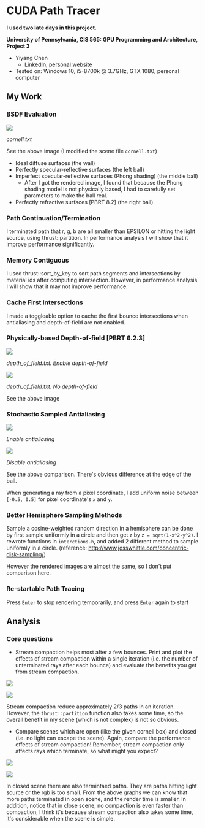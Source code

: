 CUDA Path Tracer
================

**I used two late days in this project.**

**University of Pennsylvania, CIS 565: GPU Programming and Architecture, Project 3**

* Yiyang Chen
  * [LinkedIn](https://www.linkedin.com/in/yiyang-chen-6a7641210/), [personal website](https://cyy0915.github.io/)
* Tested on: Windows 10, i5-8700k @ 3.7GHz, GTX 1080, personal computer

## My Work

### BSDF Evaluation


![](img/3balls.png)

*cornell.txt*

See the above image (I modified the scene file `cornell.txt`)
* Ideal diffuse surfaces (the wall)
* Perfectly specular-reflective surfaces (the left ball)
* Imperfect specular-reflective surfaces (Phong shading) (the middle ball)
    * After I got the rendered image, I found that because the Phong shading model is not physically based, I had to carefully set parameters to make the ball real.
* Perfectly refractive surfaces [PBRT 8.2] (the right ball)

### Path Continuation/Termination
I terminated path that r, g, b are all smaller than EPSILON or hitting the light source, using thrust::partition. In performance analysis I will show that it improve performance significantly.

### Memory Contiguous
I used thrust::sort_by_key to sort path segments and intersections by material ids after computing intersection. However, in performance analysis I will show that it may not improve performance.

### Cache First Intersections
I made a toggleable option to cache the first bounce intersections when antialiasing and depth-of-field are not enabled.

### Physically-based Depth-of-field [PBRT 6.2.3]
![](img/depth-of-field.png)

*depth_of_field.txt. Enable depth-of-field*

![](img/no-depth-of-field.png)

*depth_of_field.txt. No depth-of-field*

See the above image

### Stochastic Sampled Antialiasing
![](img/antialiasing_detail.png)

*Enable antialiasing*

![](img/no_antialiasing_detail.png)

*Disable antialiasing*

See the above comparison. There's obvious difference at the edge of the ball. 

When generating a ray from a pixel coordinate, I add uniform noise between `[-0.5, 0.5]` for pixel coordinate's `x` and `y`.

### Better Hemisphere Sampling Methods
Sample a cosine-weighted random direction in a hemisphere can be done by first sample uniformly in a circle and then get `z` by `z = sqrt(1-x^2-y^2)`. I rewrote functions in `interctions.h`, and added 2 different method to sample uniformly in a circle. (reference: http://www.josswhittle.com/concentric-disk-sampling/)

However the rendered images are almost the same, so I don't put comparison here.

### Re-startable Path Tracing
Press `Enter` to stop rendering temporarily, and press `Enter` again to start

## Analysis

### Core questions
* Stream compaction helps most after a few bounces. Print and plot the effects of stream compaction within a single iteration (i.e. the number of unterminated rays after each bounce) and evaluate the benefits you get from stream compaction.

![](img/number_of_paths.png)

![](img/stream_compaction.png)

Stream compaction reduce approximately 2/3 paths in an iteration. However, the `thrust::partition` function also takes some time, so the overall benefit in my scene (which is not complex) is not so obvious.


* Compare scenes which are open (like the given cornell box) and closed (i.e. no light can escape the scene). Again, compare the performance effects of stream compaction! Remember, stream compaction only affects rays which terminate, so what might you expect?

![](img/number_of_paths_compare.png)

![](img/render_time_compare.png)

In closed scene there are also termintaed paths. They are paths hitting light source or the rgb is too small. From the above graphs we can know that more paths terminated in open scene, and the render time is smaller. In addition, notice that in close scene, no compaction is even faster than compaction, I think it's because stream compaction also takes some time, it's considerable when the scene is simple. 

